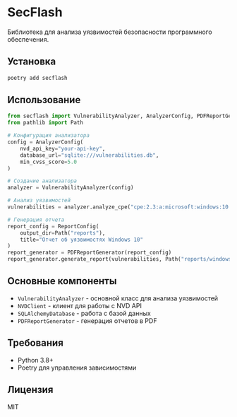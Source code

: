 # SecFlash

Библиотека для анализа уязвимостей безопасности программного обеспечения.

## Установка

```bash
poetry add secflash
```

## Использование

```python
from secflash import VulnerabilityAnalyzer, AnalyzerConfig, PDFReportGenerator, ReportConfig
from pathlib import Path

# Конфигурация анализатора
config = AnalyzerConfig(
    nvd_api_key="your-api-key",
    database_url="sqlite:///vulnerabilities.db",
    min_cvss_score=5.0
)

# Создание анализатора
analyzer = VulnerabilityAnalyzer(config)

# Анализ уязвимостей
vulnerabilities = analyzer.analyze_cpe("cpe:2.3:a:microsoft:windows:10:*:*:*:*:*:*:*:*")

# Генерация отчета
report_config = ReportConfig(
    output_dir=Path("reports"),
    title="Отчет об уязвимостях Windows 10"
)
report_generator = PDFReportGenerator(report_config)
report_generator.generate_report(vulnerabilities, Path("reports/windows10_vulns.pdf"))
```

## Основные компоненты

- `VulnerabilityAnalyzer` - основной класс для анализа уязвимостей
- `NVDClient` - клиент для работы с NVD API
- `SQLAlchemyDatabase` - работа с базой данных
- `PDFReportGenerator` - генерация отчетов в PDF

## Требования

- Python 3.8+
- Poetry для управления зависимостями

## Лицензия

MIT
